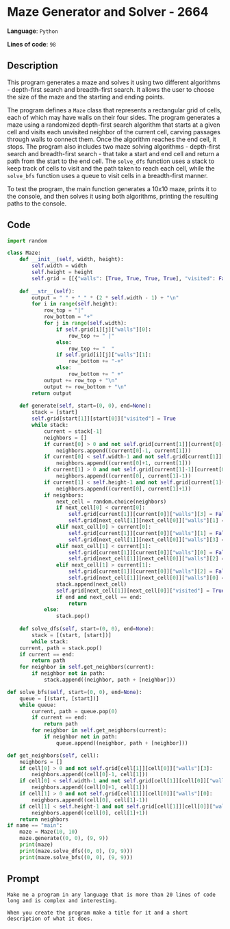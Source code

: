 # Maze Generator and Solver - 2664

**Language**: `Python`

**Lines of code**: `98`

## Description

This program generates a maze and solves it using two different algorithms - depth-first search and breadth-first search. It allows the user to choose the size of the maze and the starting and ending points.

The program defines a `Maze` class that represents a rectangular grid of cells, each of which may have walls on their four sides. The program generates a maze using a randomized depth-first search algorithm that starts at a given cell and visits each unvisited neighbor of the current cell, carving passages through walls to connect them. Once the algorithm reaches the end cell, it stops. The program also includes two maze solving algorithms - depth-first search and breadth-first search - that take a start and end cell and return a path from the start to the end cell. The `solve_dfs` function uses a stack to keep track of cells to visit and the path taken to reach each cell, while the `solve_bfs` function uses a queue to visit cells in a breadth-first manner.

To test the program, the main function generates a 10x10 maze, prints it to the console, and then solves it using both algorithms, printing the resulting paths to the console.

## Code

``` Python
import random

class Maze:
    def __init__(self, width, height):
        self.width = width
        self.height = height
        self.grid = [[{"walls": [True, True, True, True], "visited": False} for j in range(width)] for i in range(height)]
    
    def __str__(self):
        output = " " + "_" * (2 * self.width - 1) + "\n"
        for i in range(self.height):
            row_top = "|"
            row_bottom = "+"
            for j in range(self.width):
                if self.grid[i][j]["walls"][0]:
                    row_top += " |"
                else:
                    row_top += "  "
                if self.grid[i][j]["walls"][1]:
                    row_bottom += "-+"
                else:
                    row_bottom += " +"
            output += row_top + "\n"
            output += row_bottom + "\n"
        return output
    
    def generate(self, start=(0, 0), end=None):
        stack = [start]
        self.grid[start[1]][start[0]]["visited"] = True
        while stack:
            current = stack[-1]
            neighbors = []
            if current[0] > 0 and not self.grid[current[1]][current[0]-1]["visited"]:
                neighbors.append((current[0]-1, current[1]))
            if current[0] < self.width-1 and not self.grid[current[1]][current[0]+1]["visited"]:
                neighbors.append((current[0]+1, current[1]))
            if current[1] > 0 and not self.grid[current[1]-1][current[0]]["visited"]:
                neighbors.append((current[0], current[1]-1))
            if current[1] < self.height-1 and not self.grid[current[1]+1][current[0]]["visited"]:
                neighbors.append((current[0], current[1]+1))
            if neighbors:
                next_cell = random.choice(neighbors)
                if next_cell[0] < current[0]:
                    self.grid[current[1]][current[0]]["walls"][3] = False
                    self.grid[next_cell[1]][next_cell[0]]["walls"][1] = False
                elif next_cell[0] > current[0]:
                    self.grid[current[1]][current[0]]["walls"][1] = False
                    self.grid[next_cell[1]][next_cell[0]]["walls"][3] = False
                elif next_cell[1] < current[1]:
                    self.grid[current[1]][current[0]]["walls"][0] = False
                    self.grid[next_cell[1]][next_cell[0]]["walls"][2] = False
                elif next_cell[1] > current[1]:
                    self.grid[current[1]][current[0]]["walls"][2] = False
                    self.grid[next_cell[1]][next_cell[0]]["walls"][0] = False
                stack.append(next_cell)
                self.grid[next_cell[1]][next_cell[0]]["visited"] = True
                if end and next_cell == end:
                    return
            else:
                stack.pop()
    
    def solve_dfs(self, start=(0, 0), end=None):
        stack = [(start, [start])]
        while stack:
    current, path = stack.pop()
    if current == end:
        return path
    for neighbor in self.get_neighbors(current):
        if neighbor not in path:
            stack.append((neighbor, path + [neighbor]))

def solve_bfs(self, start=(0, 0), end=None):
    queue = [(start, [start])]
    while queue:
        current, path = queue.pop(0)
        if current == end:
            return path
        for neighbor in self.get_neighbors(current):
            if neighbor not in path:
                queue.append((neighbor, path + [neighbor]))

def get_neighbors(self, cell):
    neighbors = []
    if cell[0] > 0 and not self.grid[cell[1]][cell[0]]["walls"][3]:
        neighbors.append((cell[0]-1, cell[1]))
    if cell[0] < self.width-1 and not self.grid[cell[1]][cell[0]]["walls"][1]:
        neighbors.append((cell[0]+1, cell[1]))
    if cell[1] > 0 and not self.grid[cell[1]][cell[0]]["walls"][0]:
        neighbors.append((cell[0], cell[1]-1))
    if cell[1] < self.height-1 and not self.grid[cell[1]][cell[0]]["walls"][2]:
        neighbors.append((cell[0], cell[1]+1))
    return neighbors
if name == "main":
    maze = Maze(10, 10)
    maze.generate((0, 0), (9, 9))
    print(maze)
    print(maze.solve_dfs((0, 0), (9, 9)))
    print(maze.solve_bfs((0, 0), (9, 9)))
```

## Prompt

```
Make me a program in any language that is more than 20 lines of code long and is complex and interesting.

When you create the program make a title for it and a short description of what it does.
```